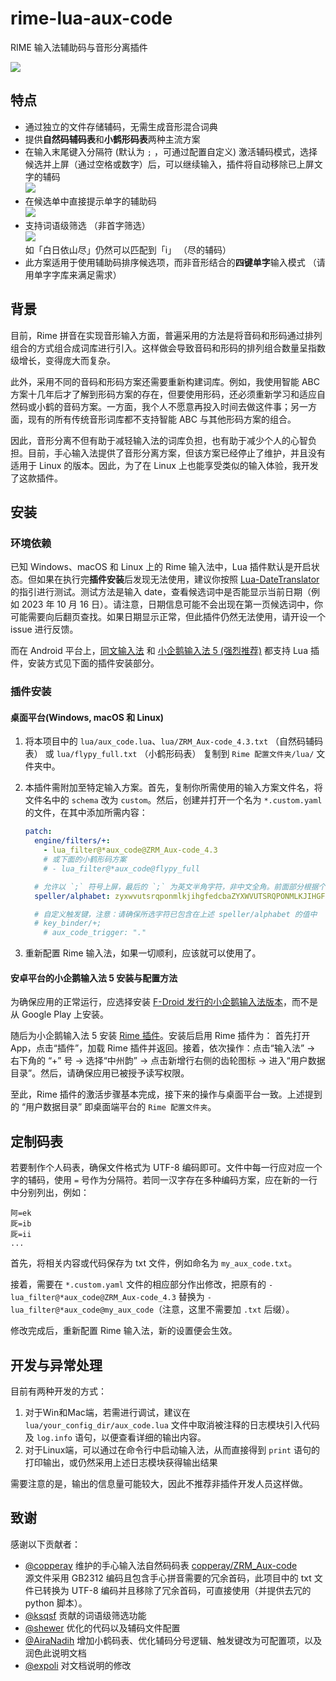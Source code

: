 # rime-lua-aux-code

RIME 输入法辅助码与音形分离插件

![](https://cdn.jsdelivr.net/gh/HowcanoeWang/rime-lua-aux-code/static/rime_select.gif)

## 特点

* 通过独立的文件存储辅码，无需生成音形混合词典
* 提供**自然码辅码表**和**小鹤形码表**两种主流方案
* 在输入末尾键入分隔符 (默认为 `;` ，可通过配置自定义) 激活辅码模式，选择候选并上屏（通过空格或数字）后，可以继续输入，插件将自动移除已上屏文字的辅码  
  ![](https://cdn.jsdelivr.net/gh/HowcanoeWang/rime-lua-aux-code/static/aux_split.png)
* 在候选单中直接提示单字的辅助码  
  ![](https://cdn.jsdelivr.net/gh/HowcanoeWang/rime-lua-aux-code/static/aux_notice.png)
* 支持词语级筛选 （非首字筛选）  
  ![](https://cdn.jsdelivr.net/gh/HowcanoeWang/rime-lua-aux-code/static/aux_word.png)  
  如「白日依山尽」仍然可以匹配到「i」 （尽的辅码）
* 此方案适用于使用辅助码排序候选项，而非音形结合的**四键单字**输入模式 （请用单字字库来满足需求）

## 背景

目前，Rime 拼音在实现音形输入方面，普遍采用的方法是将音码和形码通过排列组合的方式组合成词库进行引入。这样做会导致音码和形码的排列组合数量呈指数级增长，变得庞大而复杂。

此外，采用不同的音码和形码方案还需要重新构建词库。例如，我使用智能 ABC 方案十几年后才了解到形码方案的存在，但要使用形码，还必须重新学习和适应自然码或小鹤的音码方案。一方面，我个人不愿意再投入时间去做这件事；另一方面，现有的所有传统音形词库都不支持智能 ABC 与其他形码方案的组合。

因此，音形分离不但有助于减轻输入法的词库负担，也有助于减少个人的心智负担。目前，手心输入法提供了音形分离方案，但该方案已经停止了维护，并且没有适用于 Linux 的版本。因此，为了在 Linux 上也能享受类似的输入体验，我开发了这款插件。

## 安装

### 环境依赖

已知 Windows、macOS 和 Linux 上的 Rime 输入法中，Lua 插件默认是开启状态。但如果在执行完**插件安装**后发现无法使用，建议你按照 [Lua-DateTranslator](https://github.com/hchunhui/librime-lua/wiki) 的指引进行测试。测试方法是输入 date，查看候选词中是否能显示当前日期（例如 2023 年 10 月 16 日）。请注意，日期信息可能不会出现在第一页候选词中，你可能需要向后翻页查找。如果日期显示正常，但此插件仍然无法使用，请开设一个 issue 进行反馈。

而在 Android 平台上，[同文输入法](https://github.com/osfans/trime) 和 [小企鹅输入法 5 (强烈推荐)](https://github.com/fcitx5-android/fcitx5-android) 都支持 Lua 插件，安装方式见下面的插件安装部分。

### 插件安装

#### 桌面平台(Windows, macOS 和 Linux)

1. 将本项目中的 `lua/aux_code.lua`、`lua/ZRM_Aux-code_4.3.txt` （自然码辅码表） 或 `lua/flypy_full.txt` （小鹤形码表） 复制到 `Rime 配置文件夹/lua/` 文件夹中。

2. 本插件需附加至特定输入方案。首先，复制你所需使用的输入方案文件名，将文件名中的 `schema` 改为 `custom`。然后，创建并打开一个名为 `*.custom.yaml` 的文件，在其中添加所需内容：

    ```yaml
    patch:
      engine/filters/+:
        - lua_filter@*aux_code@ZRM_Aux-code_4.3
        # 或下面的小鹤形码方案
        # - lua_filter@*aux_code@flypy_full

      # 允许以 `;` 符号上屏，最后的 `;` 为英文半角字符，非中文全角。前面部分根据个人配置自行调整
      speller/alphabet: zyxwvutsrqponmlkjihgfedcbaZYXWVUTSRQPONMLKJIHGFEDCBA.,;

      # 自定义触发键，注意：请确保所选字符已包含在上述 speller/alphabet 的值中
      # key_binder/+;
        # aux_code_trigger: "."
    ```

3. 重新配置 Rime 输入法，如果一切顺利，应该就可以使用了。


#### 安卓平台的小企鹅输入法 5 安装与配置方法

为确保应用的正常运行，应选择安装 [F-Droid 发行的小企鹅输入法版本](https://f-droid.org/packages/org.fcitx.fcitx5.android/)，而不是从 Google Play 上安装。

随后为小企鹅输入法 5 安装 [Rime 插件](https://f-droid.org/packages/org.fcitx.fcitx5.android.plugin.rime/)。安装后启用 Rime 插件为：
首先打开 App，点击“插件”，加载 Rime 插件并返回。接着，依次操作：点击“输入法” -> 右下角的 “+” 号 -> 选择“中州韵” -> 点击新增行右侧的齿轮图标 -> 进入“用户数据目录”。然后，请确保应用已被授予读写权限。

至此，Rime 插件的激活步骤基本完成，接下来的操作与桌面平台一致。上述提到的 “用户数据目录” 即桌面端平台的 `Rime 配置文件夹`。

## 定制码表

若要制作个人码表，确保文件格式为 UTF-8 编码即可。文件中每一行应对应一个字的辅码，使用 `=` 号作为分隔符。若同一汉字存在多种编码方案，应在新的一行中分别列出，例如：

```plaintxt
阿=ek
厑=ib
厑=ii
...
```

首先，将相关内容或代码保存为 txt 文件，例如命名为 `my_aux_code.txt`。

接着，需要在 `*.custom.yaml` 文件的相应部分作出修改，把原有的 `- lua_filter@*aux_code@ZRM_Aux-code_4.3` 替换为 `- lua_filter@*aux_code@my_aux_code`（注意，这里不需要加 `.txt` 后缀）。

修改完成后，重新配置 Rime 输入法，新的设置便会生效。

## 开发与异常处理

目前有两种开发的方式：

1. 对于Win和Mac端，若需进行调试，建议在 `lua/your_config_dir/aux_code.lua` 文件中取消被注释的日志模块引入代码及 `log.info` 语句，以便查看详细的输出内容。
2. 对于Linux端，可以通过在命令行中启动输入法，从而直接得到 `print` 语句的打印输出，或仍然采用上述日志模块获得输出结果

需要注意的是，输出的信息量可能较大，因此不推荐非插件开发人员这样做。

## 致谢

感谢以下贡献者：

* [@copperay](https://github.com/copperay) 维护的手心输入法自然码码表 [copperay/ZRM_Aux-code](https://github.com/copperay/ZRM_Aux-code/tree/main)    
  源文件采用 GB2312 编码且包含手心拼音需要的冗余首码，此项目中的 txt 文件已转换为 UTF-8 编码并且移除了冗余首码，可直接使用（并提供去冗的 python 脚本）。
* [@ksqsf](https://github.com/ksqsf) 贡献的词语级筛选功能
* [@shewer](https://github.com/shewer) 优化的代码以及辅码文件配置
* [@AiraNadih](https://github.com/AiraNadih) 增加小鹤码表、优化辅码分号逻辑、触发键改为可配置项，以及润色此说明文档
* [@expoli](https://github.com/expoli) 对文档说明的修改
